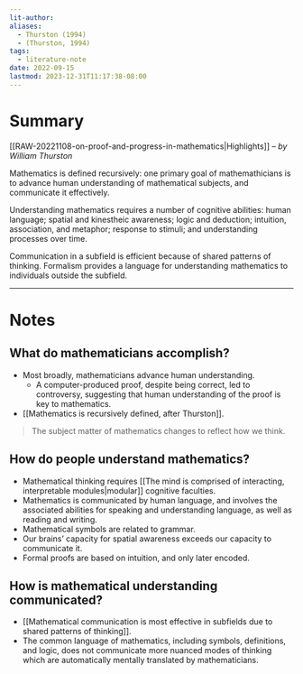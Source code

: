 ```yaml
---
lit-author: 
aliases:
  - Thurston (1994)
  - (Thurston, 1994)
tags:
  - literature-note
date: 2022-09-15
lastmod: 2023-12-31T11:17:38-08:00
---
```

# Summary

[[RAW-20221108-on-proof-and-progress-in-mathematics|Highlights]] – *by William Thurston*

Mathematics is defined recursively: one primary goal of mathemathicians is to advance human understanding of mathematical subjects, and communicate it effectively.

Understanding mathematics requires a number of cognitive abilities: human language; spatial and kinestheic awareness; logic and deduction; intuition, association, and metaphor; response to stimuli; and understanding processes over time.

Communication in a subfield is efficient because of shared patterns of thinking. Formalism provides a language for understanding mathematics to individuals outside the subfield.


---
# Notes

## What do mathematicians accomplish?

- Most broadly, mathematicians advance human understanding.
	- A computer-produced proof, despite being correct, led to controversy, suggesting that human understanding of the proof is key to mathematics.
- [[Mathematics is recursively defined, after Thurston]].

> The subject matter of mathematics changes to reflect how we think.

## How do people understand mathematics?

- Mathematical thinking requires [[The mind is comprised of interacting, interpretable modules|modular]] cognitive faculties.
- Mathematics is communicated by human language, and involves the associated abilities for speaking and understanding language, as well as reading and writing.
- Mathematical symbols are related to grammar.
- Our brains’ capacity for spatial awareness exceeds our capacity to communicate it.
- Formal proofs are based on intuition, and only later encoded.

## How is mathematical understanding communicated?

- [[Mathematical communication is most effective in subfields due to shared patterns of thinking]].
- The common language of mathematics, including symbols, definitions, and logic, does not communicate more nuanced modes of thinking which are automatically mentally translated by mathematicians.